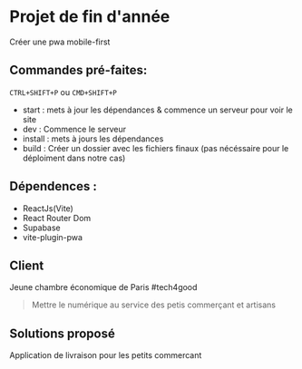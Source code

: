 # Projet de fin d'année

Créer une pwa mobile-first

## Commandes pré-faites:

`CTRL+SHIFT+P` ou `CMD+SHIFT+P`
- start : mets à jour les dépendances & commence un serveur pour voir le site
- dev : Commence le serveur
- install : mets à jours les dépendances
- build : Créer un dossier avec les fichiers finaux (pas nécéssaire pour le déploiment dans notre cas)


## Dépendences : 

- ReactJs(Vite)
- React Router Dom
- Supabase
- vite-plugin-pwa

## Client

Jeune chambre économique de Paris 
#tech4good

>Mettre le numérique au service des petis commerçant et artisans

## Solutions proposé

Application de livraison pour les petits commercant
